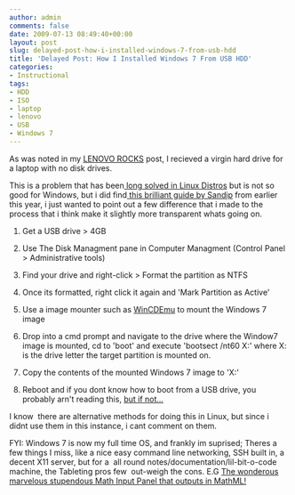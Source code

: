 ```yaml
---
author: admin
comments: false
date: 2009-07-13 08:49:40+00:00
layout: post
slug: delayed-post-how-i-installed-windows-7-from-usb-hdd
title: 'Delayed Post: How I Installed Windows 7 From USB HDD'
categories:
- Instructional
tags:
- HDD
- ISO
- laptop
- lenovo
- USB
- Windows 7
---
```


As was noted in my [LENOVO ROCKS](http://www.andrewbolster.info/?p=151) post, I recieved a virgin hard drive for a laptop with no disk drives.

This is a problem that has been[ long solved in Linux Distros](http://www.google.com/search?q=linux%20install%20from%20USB&hl=en&safe=off&num=100&output=search&tbs=tl:1&tbo=1) but is not so good for Windows, but i did find[ this brilliant guide by Sandip](http://www.blogsdna.com/2016/how-to-install-windows-7-from-usb-drive-without-windows-7-iso-dvd.htm) from earlier this year, i just wanted to point out a few difference that i made to the process that i think make it slightly more transparent whats going on.

	
  1. Get a USB drive > 4GB

	
  2. Use The Disk Managment pane in Computer Managment (Control Panel > Administrative tools)

	
  3. Find your drive and right-click > Format the partition as NTFS

	
  4. Once its formatted, right click it again and 'Mark Partition as Active'

	
  5. Use a image mounter such as [WinCDEmu](http://wincdemu.sysprogs.org/) to mount the Windows 7 image

	
  6. Drop into a cmd prompt and navigate to the drive where the Window7 image is mounted, cd to 'boot' and execute 'bootsect /nt60 X:' where X: is the drive letter the target partition is mounted on.

	
  7. Copy the contents of the mounted Windows 7 image to 'X:'

	
  8. Reboot and if you dont know how to boot from a USB drive, you probably arn't reading this, [but if not...](http://lmgtfy.com/?q=boot+from+usb)

I know  there are alternative methods for doing this in Linux, but since i didnt use them in this instance, i cant comment on them.

FYI: Windows 7 is now my full time OS, and frankly im suprised; Theres a few things I miss, like a nice easy command line networking, SSH built in, a decent X11 server, but for a  all round notes/documentation/lil-bit-o-code machine, the Tableting pros few  out-weigh the cons. E.G [The wonderous marvelous stupendous Math Input Panel that outputs in MathML!](http://www.gottabemobile.com/2008/10/29/windows-7-math-input-panel-screenshots/)
